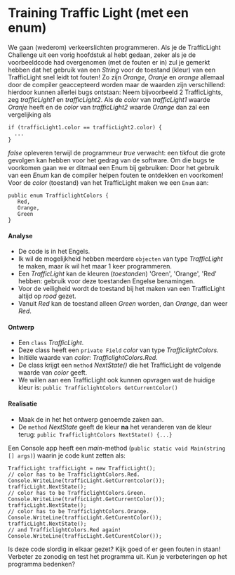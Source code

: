 # Training Traffic Light (met een enum)

We gaan (wederom) verkeerslichten programmeren.
Als je de TrafficLight Challenge uit een vorig hoofdstuk al hebt gedaan,
zeker als je de voorbeeldcode had overgenomen (met de fouten er in) zul je gemerkt hebben dat
het gebruik van een *String* voor de toestand (kleur) van een TrafficLight
snel leidt tot fouten! Zo zijn *Orange*, *Oranje* en *orange*
allemaal door de compiler geaccepteerd worden maar de waarden zijn verschillend:
hierdoor kunnen allerlei bugs ontstaan:
Neem bijvoorbeeld 2 TrafficLights, zeg *trafficLight1* en *trafficLight2*.
Als de *color* van *trafficLight1* waarde *Oranje* heeft en
de *color* van *trafficLight2* waarde *Orange* dan zal een vergelijking als

```
if (trafficLight1.color == trafficLight2.color) {
  ...
}
```

*false* opleveren terwijl de programmeur *true* verwacht:
een tikfout die grote gevolgen kan hebben voor het gedrag van de software.
Om die bugs te voorkomen gaan we er ditmaal een Enum bij gebruiken:
Door het gebruik van een *Enum* kan de compiler helpen fouten te
ontdekken en voorkomen!
Voor de *color* (toestand) van het TrafficLight maken we een `Enum` aan:
```
public enum TrafficlightColors {
   Red,
   Orange,
   Green
}
```

#### Analyse
- De code is in het Engels.
- Ik wil de mogelijkheid hebben meerdere `objecten` van type *TrafficLight* te maken, maar ik wil het maar 1 keer programmeren.
- Een *TrafficLight* kan de kleuren (*toestanden*) 'Green', 'Orange', 'Red' hebben: gebruik voor deze toestanden Engelse benamingen.
- Voor de veiligheid wordt de toestand bij het maken van een TrafficLight altijd op *rood* gezet.
- Vanuit *Red* kan de toestand alleen *Green* worden, dan *Orange*, dan weer *Red*.


#### Ontwerp
- Een `class` *TrafficLight*.
- Deze class heeft een `private Field` *color* van type *TrafficlightColors*.
- Initiële waarde van *color*: *TrafficlightColors.Red*.
- De class krijgt een `method` *NextState()* die het TrafficLight de volgende waarde van *color* geeft.
- We willen aan een TrafficLight ook kunnen opvragen wat de huidige kleur is: `public TrafficlightColors GetCurrentColor()`

#### Realisatie
- Maak de in het het ontwerp genoemde zaken aan.
- De `method` *NextState* geeft de kleur **na** het veranderen van de kleur terug: `public TrafficlightColors NextState() {...}`

Een Console app heeft een *main*-method (`public static void Main(string [] args)`)
waarin je code kunt zetten als:

```
TrafficLight trafficLight = new TrafficLight();
// color has to be TrafficlightColors.Red.
Console.WriteLine(trafficLight.GetCurrentcolor());
trafficLight.NextState();
// color has to be TrafficlightColors.Green.
Console.WriteLine(trafficLight.GetCurrentColor());
trafficLight.NextState();
// color has to be TrafficlightColors.Orange.
Console.WriteLine(trafficLight.GetCurentColor());
trafficLight.NextState();
// and TrafficlightColors.Red again!
Console.WriteLine(trafficLight.GetCurentColor());
```
Is deze code slordig in elkaar gezet? Kijk goed of er geen fouten in staan!
Verbeter ze zonodig en test het programma uit.
Kun je verbeteringen op het programma bedenken?
